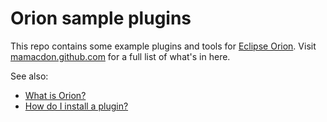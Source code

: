 Orion sample plugins
====================
This repo contains some example plugins and tools for [Eclipse Orion](http://wiki.eclipse.org/Orion).
Visit [mamacdon.github.com](http://mamacdon.github.com/) for a full list of what's in here.


See also:
* [What is Orion?](http://wiki.eclipse.org/Orion/FAQ#What_is_the_Orion_project.3F)
* [How do I install a plugin?](http://wiki.eclipse.org/Orion/How_Tos/Installing_A_Plugin)
